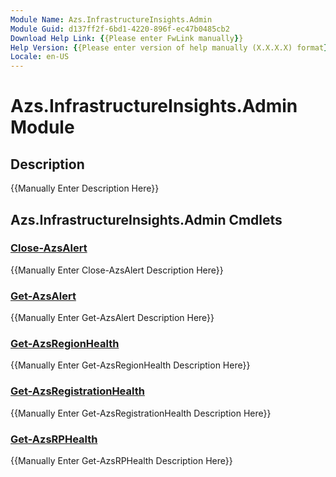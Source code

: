 ```yaml
---
Module Name: Azs.InfrastructureInsights.Admin
Module Guid: d137ff2f-6bd1-4220-896f-ec47b0485cb2
Download Help Link: {{Please enter FwLink manually}}
Help Version: {{Please enter version of help manually (X.X.X.X) format}}
Locale: en-US
---
```


# Azs.InfrastructureInsights.Admin Module
## Description
{{Manually Enter Description Here}}

## Azs.InfrastructureInsights.Admin Cmdlets
### [Close-AzsAlert](Close-AzsAlert.md)
{{Manually Enter Close-AzsAlert Description Here}}

### [Get-AzsAlert](Get-AzsAlert.md)
{{Manually Enter Get-AzsAlert Description Here}}

### [Get-AzsRegionHealth](Get-AzsRegionHealth.md)
{{Manually Enter Get-AzsRegionHealth Description Here}}

### [Get-AzsRegistrationHealth](Get-AzsRegistrationHealth.md)
{{Manually Enter Get-AzsRegistrationHealth Description Here}}

### [Get-AzsRPHealth](Get-AzsRPHealth.md)
{{Manually Enter Get-AzsRPHealth Description Here}}

